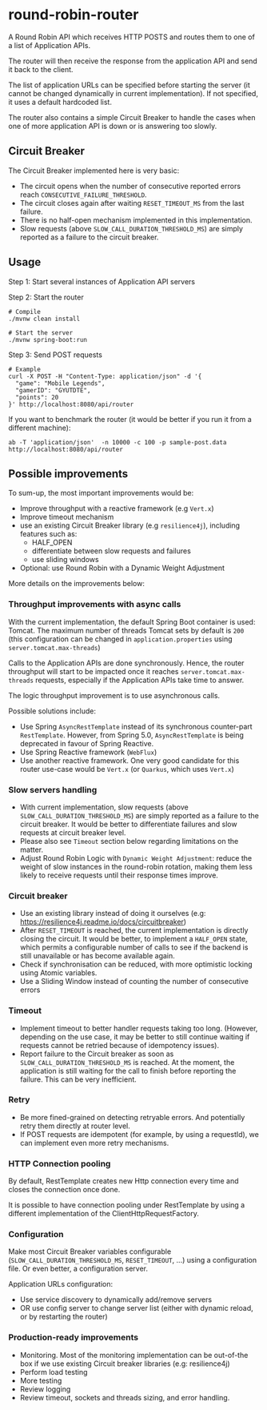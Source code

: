 # round-robin-router
A Round Robin API which receives HTTP POSTS and routes them to one of a list of Application APIs.

The router will then receive the response from the application API and send it back to the client.

The list of application URLs can be specified before starting the server (it cannot be changed dynamically in current implementation).
If not specified, it uses a default hardcoded list.

The router also contains a simple Circuit Breaker to handle the cases when one of more application API is down or is answering too slowly.

## Circuit Breaker

The Circuit Breaker implemented here is very basic:
- The circuit opens when the number of consecutive reported errors reach `CONSECUTIVE_FAILURE_THRESHOLD`.
- The circuit closes again after waiting `RESET_TIMEOUT_MS` from the last failure.
- There is no half-open mechanism implemented in this implementation. 
- Slow requests (above `SLOW_CALL_DURATION_THRESHOLD_MS`) are simply reported as a failure to the circuit breaker.

## Usage

Step 1: Start several instances of Application API servers

Step 2: Start the router
```shell
# Compile
./mvnw clean install

# Start the server
./mvnw spring-boot:run
```

Step 3: Send POST requests
```shell
# Example
curl -X POST -H "Content-Type: application/json" -d '{
  "game": "Mobile Legends",
  "gamerID": "GYUTDTE",
  "points": 20
}' http://localhost:8080/api/router
```

If you want to benchmark the router (it would be better if you run it from a different machine):
```shell
ab -T 'application/json'  -n 10000 -c 100 -p sample-post.data http://localhost:8080/api/router
```

## Possible improvements 

To sum-up, the most important improvements would be:
- Improve throughput with a reactive framework (e.g `Vert.x`)
- Improve timeout mechanism
- use an existing Circuit Breaker library (e.g `resilience4j`), including features such as:
  - HALF_OPEN
  - differentiate between slow requests and failures
  - use sliding windows
- Optional: use Round Robin with a Dynamic Weight Adjustment 

More details on the improvements below:

### Throughput improvements with async calls

With the current implementation, the default Spring Boot container is used: Tomcat. 
The maximum number of threads Tomcat sets by default is `200` 
(this configuration can be changed in `application.properties` using `server.tomcat.max-threads`)

Calls to the Application APIs are done synchronously. 
Hence, the router throughput will start to be impacted once it reaches `server.tomcat.max-threads` requests, 
especially if the Application APIs take time to answer.

The logic throughput improvement is to use asynchronous calls.

Possible solutions include:
- Use Spring `AsyncRestTemplate` instead of its synchronous counter-part `RestTemplate`. 
However, from Spring 5.0, `AsyncRestTemplate` is being deprecated in favour of Spring Reactive.
- Use Spring Reactive framework (`WebFlux`)
- Use another reactive framework. 
One very good candidate for this router use-case would be `Vert.x` (or `Quarkus`, which uses `Vert.x`)

### Slow servers handling
  - With current implementation, slow requests (above `SLOW_CALL_DURATION_THRESHOLD_MS`) are simply reported as a failure to the circuit breaker.
It would be better to differentiate failures and slow requests at circuit breaker level.
  - Please also see `Timeout` section below regarding limitations on the matter.
  - Adjust Round Robin Logic with `Dynamic Weight Adjustment`: reduce the weight of slow instances in the round-robin rotation, making them less likely to receive
requests until their response times improve.

### Circuit breaker 

- Use an existing library instead of doing it ourselves (e.g: https://resilience4j.readme.io/docs/circuitbreaker)
- After `RESET_TIMEOUT` is reached, the current implementation is directly closing the circuit. 
  It would be better, to implement a `HALF_OPEN` state, which permits a configurable number of calls to see if the backend is still unavailable or has become available again.
- Check if synchronisation can be reduced, with more optimistic locking using Atomic variables.
- Use a Sliding Window instead of counting the number of consecutive errors
  
### Timeout 
- Implement timeout to better handler requests taking too long. 
(However, depending on the use case, it may be better to still continue waiting if requests cannot be retried because of
idempotency issues).
- Report failure to the Circuit breaker as soon as `SLOW_CALL_DURATION_THRESHOLD_MS` is reached.
At the moment, the application is still waiting for the call to finish before reporting the failure. This can be very inefficient.

### Retry
- Be more fined-grained on detecting retryable errors. And potentially retry them directly at router level.
- If POST requests are idempotent (for example, by using a requestId), we can implement even more retry mechanisms.

### HTTP Connection pooling
By default, RestTemplate creates new Http connection every time and closes the connection once done.

It is possible to have connection pooling under RestTemplate by using a different implementation of the ClientHttpRequestFactory.


### Configuration

Make most Circuit Breaker variables configurable (`SLOW_CALL_DURATION_THRESHOLD_MS`, `RESET_TIMEOUT`, ...) using
a configuration file. Or even better, a configuration server.

Application URLs configuration:
  - Use service discovery to dynamically add/remove servers
  - OR use config server to change server list (either with dynamic reload, or by restarting the router)

### Production-ready improvements

- Monitoring. Most of the monitoring implementation can be out-of-the box if we use existing Circuit breaker libraries (e.g: resilience4j)
- Perform load testing
- More testing
- Review logging
- Review timeout, sockets and threads sizing, and error handling.

